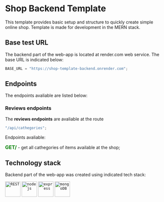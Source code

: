 # Shop Backend Template

This template provides basic setup and structure to quickly create simple online shop. Template is made for development in the MERN stack.

## Base test URL

The backend part of the web-app is located at render.com web service.
The base URL is indicated below:

```javascript
BASE_URL = "https://shop-template-backend.onrender.com";
```

## Endpoints

The endpoints avaliable are listed below:

### Reviews endpoints

The **reviews endpoints** are avaliable at the route

```javascript
"/api/cathegories";
```

Endpoints avaliable:

  <p><span style="color:green; font-size:16px; font-weight: bold;">GET/</span> - get all cathegories of items available at the shop;</p>

## Technology stack

Backend part of the web-app was created using indicated tech stack:

<code><img height="50" src="https://user-images.githubusercontent.com/25181517/192107858-fe19f043-c502-4009-8c47-476fc89718ad.png" alt="REST" title="REST" /></code>
<code><img height="50" src="https://user-images.githubusercontent.com/25181517/183568594-85e280a7-0d7e-4d1a-9028-c8c2209e073c.png" alt="nodejs" title="NodeJS" /></code>
<code><img height="50" src="https://user-images.githubusercontent.com/25181517/183859966-a3462d8d-1bc7-4880-b353-e2cbed900ed6.png" alt="express" title="Express" /></code>
<code><img height="50" src="https://user-images.githubusercontent.com/25181517/182884177-d48a8579-2cd0-447a-b9a6-ffc7cb02560e.png" alt="mongoDB" title="mongoDB" /></code>
